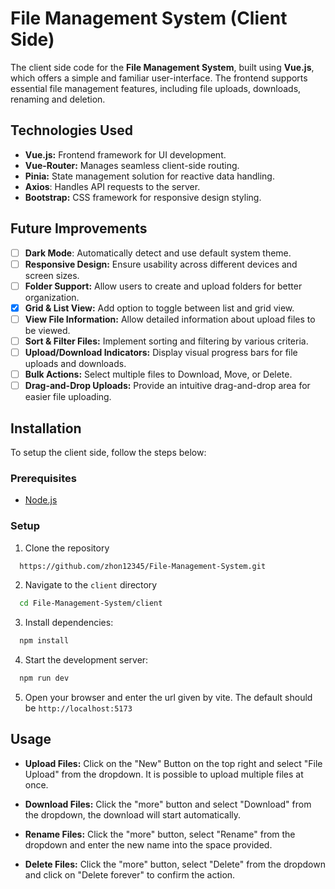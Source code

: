 # File Management System (Client Side)

The client side code for the **File Management System**, built using **Vue.js**, which offers a simple and familiar user-interface. The frontend supports essential file management features, including file uploads, downloads, renaming and deletion.

## Technologies Used

-   **Vue.js:** Frontend framework for UI development.
-   **Vue-Router:** Manages seamless client-side routing.
-   **Pinia:** State management solution for reactive data handling.
-   **Axios**: Handles API requests to the server.
-   **Bootstrap:** CSS framework for responsive design styling.

## Future Improvements

-   [ ] **Dark Mode**: Automatically detect and use default system theme.
-   [ ] **Responsive Design:** Ensure usability across different devices and screen sizes.
-   [ ] **Folder Support:** Allow users to create and upload folders for better organization.
-   [x] **Grid & List View:** Add option to toggle between list and grid view.
-   [ ] **View File Information:** Allow detailed information about upload files to be viewed.
-   [ ] **Sort & Filter Files:** Implement sorting and filtering by various criteria.
-   [ ] **Upload/Download Indicators:** Display visual progress bars for file uploads and downloads.
-   [ ] **Bulk Actions:** Select multiple files to Download, Move, or Delete.
-   [ ] **Drag-and-Drop Uploads:** Provide an intuitive drag-and-drop area for easier file uploading.

## Installation

To setup the client side, follow the steps below:

### Prerequisites

-   [Node.js](https://nodejs.org/en/download/prebuilt-installer)

### Setup

1. Clone the repository

```bash
  https://github.com/zhon12345/File-Management-System.git
```

2. Navigate to the `client` directory

```bash
  cd File-Management-System/client
```

3. Install dependencies:

```bash
  npm install
```

4. Start the development server:

```bash
  npm run dev
```

5. Open your browser and enter the url given by vite. The default should be `http://localhost:5173`

## Usage

-   **Upload Files:** Click on the "New" Button on the top right and select "File Upload" from the dropdown. It is possible to upload multiple files at once.

-   **Download Files:** Click the "more" button and select "Download" from the dropdown, the download will start automatically.

-   **Rename Files:** Click the "more" button, select "Rename" from the dropdown and enter the new name into the space provided.

-   **Delete Files:** Click the "more" button, select "Delete" from the dropdown and click on "Delete forever" to confirm the action.
